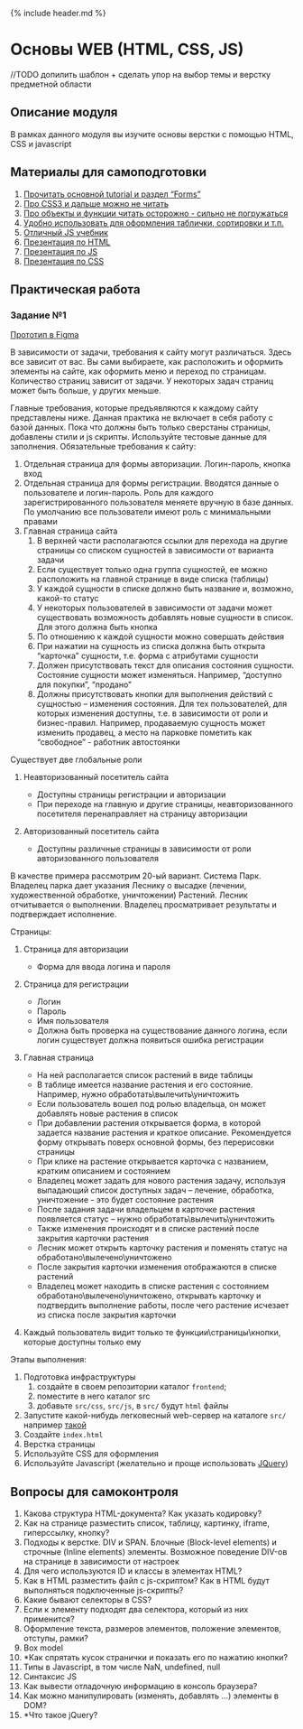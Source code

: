 {% include header.md %}

Основы WEB (HTML, CSS, JS)
====================

//TODO допилить шаблон + сделать упор на выбор темы и верстку предметной области

Описание модуля
---------------------
В рамках данного модуля вы изучите основы верстки с помощью HTML, CSS и javascript

Материалы для самоподготовки
---------------------
1. [Прочитать основной tutorial и раздел “Forms”](http://www.w3schools.com/html)
1. [Про CSS3 и дальше можно не читать](http://www.w3schools.com/css)
1. [Про объекты и функции читать осторожно - сильно не погружаться](http://www.w3schools.com/js)
1. [Удобно использовать для оформления таблички, сортировки и т.п.](http://www.w3schools.com/jquery) 
1. [Отличный JS учебник](https://learn.javascript.ru/) 
1. [Презентация по HTML](./presentations/HTML%20Basics.pptx)
1. [Презентация по JS](./presentations/JS%20Core.pptx)
1. [Презентация по CSS](./presentations/CSS%20Basics.pptx)

Практическая работа
---------------------

### Задание №1
[Прототип в Figma](https://www.figma.com/proto/dJjzWj4NYIaVPPpJu3pmnX/Final-project-template?node-id=5%3A36&viewport=1687%2C919%2C0.25323522090911865&scaling=min-zoom)

В зависимости от задачи, требования к сайту могут различаться.
Здесь все зависит от вас. Вы сами выбираете, как расположить и оформить элементы на сайте, как оформить меню и 
переход по страницам.
Количество страниц зависит от задачи. У некоторых задач страниц может быть больше, у других
меньше.

Главные требования, которые предъявляются к каждому сайту представлены ниже.
Данная практика не включает в себя работу с базой данных. Пока что должны быть только сверстаны страницы, 
добавлены стили и js скрипты. Используйте тестовые данные для заполнения.
Обязательные требования к сайту:
1. Отдельная страница для формы авторизации. Логин-пароль, кнопка вход
1. Отдельная страница для формы регистрации. Вводятся данные о пользователе и логин-пароль. Роль для каждого 
зарегистрированного пользователя меняете вручную в базе данных. По умолчанию все пользователи имеют роль 
с минимальными правами
1. Главная страница сайта
    1. В верхней части располагаются ссылки для перехода на другие страницы со списком сущностей в зависимости от 
варианта задачи
    2. Если существует только одна группа сущностей, ее можно расположить на главной странице в виде списка (таблицы)
    3. У каждой сущности в списке должно быть название и, возможно, какой-то статус
    4. У некоторых пользователей в зависимости от задачи может существовать возможность добавлять новые сущности в 
список. Для этого должна быть кнопка
    5. По отношению к каждой сущности можно совершать действия
    6. При нажатии на сущность из списка должна быть открыта “карточка” сущности, т.е. форма с атрибутами сущности
    7. Должен присутствовать текст для описания состояния сущности. Состояние сущности может изменяться. 
Например, “доступно для покупки”, “продано”
    8. Должны присутствовать кнопки для выполнения действий с сущностью – изменения состояния. Для тех 
пользователей, для которых изменения доступны, т.е. в зависимости от роли и бизнес-правил. Например, продаваемую 
сущность может изменить продавец, а место на парковке пометить как “свободное” - работник автостоянки

Существует две глобальные роли
1. Неавторизованный посетитель сайта
    + Доступны страницы регистрации и авторизации
    + При переходе на главную и другие страницы, неавторизованного посетителя перенаправляет на страницу авторизации

1. Авторизованный посетитель сайта
    + Доступны различные страницы в зависимости от роли авторизованного пользователя

В качестве примера рассмотрим 20-ый вариант.
Система Парк. Владелец парка дает указания Леснику о высадке (лечении, художественной обработке, уничтожении) Растений. 
Лесник отчитывается о выполнении. Владелец просматривает результаты и подтверждает исполнение.

Страницы:
1. Страница для авторизации
    + Форма для ввода логина и пароля
1. Страница для регистрации
    + Логин
    + Пароль
    + Имя пользователя
    + Должна быть проверка на существование данного логина, если логин существует должна появиться ошибка регистрации

1. Главная страница
    + На ней располагается список растений в виде таблицы
    + В таблице имеется название растения и его состояние. Например, нужно обработать\вылечить\уничтожить
    + Если пользователь вошел под ролью владельца, он может добавлять новые растения в список
    + При добавлении растения открывается форма, в которой задается название растения и краткое описание. 
Рекомендуется форму открывать поверх основной формы, без перерисовки страницы
    + При клике на растение открывается карточка с названием, кратким описанием и состоянием
    + Владелец может задать для нового растения задачу, используя выпадающий список доступных задач – лечение, 
обработка, уничтожение - это будет состояние растения
    + После задания задачи владельцем в карточке растения появляется статус – нужно обработать\вылечить\уничтожить
    + Также изменения происходят и в списке растений после закрытия карточки растения
    + Лесник может открыть карточку растения и поменять статус на обработано\вылечено\уничтожено
    + После закрытия карточки изменения отображаются в списке растений
    + Владелец может находить в списке растения с состоянием обработано\вылечено\уничтожено, открывать карточку и 
подтвердить выполнение работы, после чего растение исчезает из списка после закрытия карточки

1. Каждый пользователь видит только те функции\страницы\кнопки, которые доступны только ему

Этапы выполнения:
1. Подготовка инфраструктуры
    1. создайте в своем репозитории каталог `frontend`;
    2. поместите в него каталог src
    3. добавьте `src/css`, `src/js`, в `src/` будут `html` файлы
1. Запустите какой-нибудь легковесный web-сервер на каталоге `src/` например 
[такой](https://www.npmjs.com/package/http-server)
1. Создайте `index.html`
1. Верстка страницы
1. Используйте CSS для оформления
1. Используйте Javascript (желательно и проще использовать [JQuery](https://jquery.com/))

Вопросы для самоконтроля
---------------------
1. Какова структура HTML-документа? Как указать кодировку?
1. Как на странице разместить список, таблицу, картинку, iframe, гиперссылку, кнопку?
1. Подходы к верстке. DIV и SPAN. Блочные (Block-level elements) и строчные (Inline elements) элементы. 
Возможное поведение DIV-ов на странице в зависимости от настроек
1. Для чего используются ID и классы в элементах HTML?
1. Как в HTML разместить файл с js-скриптом? Как в HTML будут выполняться подключенные js-скрипты?
1. Какие бывают селекторы в CSS?
1. Если к элементу подходят два селектора, который из них применится?
1. Оформление текста, размеров элементов, положение элементов, отступы, рамки?
1. Box model
1. *Как спрятать кусок странички и показать его по нажатию кнопки?
1. Типы в Javascript, в том числе NaN, undefined, null
1. Синтаксис JS
1. Как вывести отладочную информацию в консоль браузера?
1. Как можно манипулировать (изменять, добавлять …) элементы в DOM?
1. *Что такое jQuery?